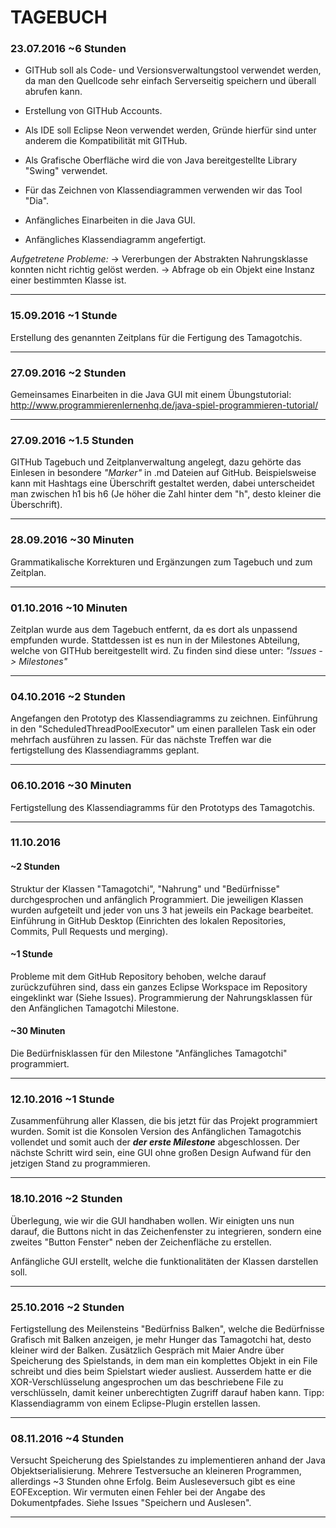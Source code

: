 # TAGEBUCH

### 23.07.2016  ~6 Stunden

- GITHub soll als Code- und Versionsverwaltungstool verwendet werden, da man den Quellcode sehr einfach Serverseitig speichern und überall abrufen kann. 

- Erstellung von GITHub Accounts.

- Als IDE soll Eclipse Neon verwendet werden, Gründe hierfür sind unter anderem die Kompatibilität mit GITHub.

- Als Grafische Oberfläche wird die von Java bereitgestellte Library "Swing" verwendet. 

- Für das Zeichnen von Klassendiagrammen verwenden wir das Tool "Dia".

- Anfängliches Einarbeiten in die Java GUI.

- Anfängliches Klassendiagramm angefertigt.

  
_Aufgetretene Probleme:_
-> Vererbungen der Abstrakten Nahrungsklasse konnten nicht richtig gelöst werden.
-> Abfrage ob ein Objekt eine Instanz einer bestimmten Klasse ist.

----------------

### 15.09.2016 ~1 Stunde

 Erstellung des genannten Zeitplans für die Fertigung des Tamagotchis.

----------------

### 27.09.2016 ~2 Stunden

Gemeinsames Einarbeiten in die Java GUI mit einem Übungstutorial: http://www.programmierenlernenhq.de/java-spiel-programmieren-tutorial/

---------------

### 27.09.2016 ~1.5 Stunden

GITHub Tagebuch und Zeitplanverwaltung angelegt, dazu gehörte das Einlesen in besondere _"Marker"_ in .md Dateien auf GitHub.
Beispielsweise kann mit Hashtags eine Überschrift gestaltet werden, dabei unterscheidet man zwischen h1 bis h6 (Je höher die Zahl hinter dem "h", desto kleiner die Überschrift).

-----------------

### 28.09.2016 ~30 Minuten

Grammatikalische Korrekturen und Ergänzungen zum Tagebuch und zum Zeitplan.

--------------------

### 01.10.2016 ~10 Minuten

Zeitplan wurde aus dem Tagebuch entfernt, da es dort als unpassend empfunden wurde. Stattdessen ist es nun in der Milestones Abteilung, welche von GITHub bereitgestellt wird. Zu finden sind diese unter: _"Issues -> Milestones"_

-----------------

### 04.10.2016 ~2 Stunden

Angefangen den Prototyp des Klassendiagramms zu zeichnen. Einführung in den "ScheduledThreadPoolExecutor" um einen parallelen Task ein oder mehrfach ausführen zu lassen. 
Für das nächste Treffen war die fertigstellung des Klassendiagramms geplant.

---------------

### 06.10.2016 ~30 Minuten 

Fertigstellung des Klassendiagramms für den Prototyps des Tamagotchis.

----------------

### 11.10.2016

#### ~2 Stunden
Struktur der Klassen "Tamagotchi", "Nahrung" und "Bedürfnisse" durchgesprochen und anfänglich Programmiert. Die jeweiligen Klassen wurden aufgeteilt und jeder von uns 3 hat jeweils ein Package bearbeitet. Einführung in GitHub Desktop (Einrichten des lokalen Repositories, Commits, Pull Requests und merging). 

#### ~1 Stunde
Probleme mit dem GitHub Repository behoben, welche darauf zurückzuführen sind, dass ein ganzes Eclipse Workspace im Repository eingeklinkt war (Siehe Issues).
Programmierung der Nahrungsklassen für den Anfänglichen Tamagotchi Milestone.

#### ~30 Minuten
Die Bedürfnisklassen für den Milestone "Anfängliches Tamagotchi" programmiert.

------------

### 12.10.2016 ~1 Stunde

Zusammenführung aller Klassen, die bis jetzt für das Projekt programmiert wurden. Somit ist die Konsolen Version des Anfänglichen Tamagotchis vollendet und somit auch der ***der erste Milestone*** abgeschlossen. Der nächste Schritt wird sein, eine GUI ohne großen Design Aufwand für den jetzigen Stand zu programmieren.

-------------

### 18.10.2016 ~2 Stunden

Überlegung, wie wir die GUI handhaben wollen. Wir einigten uns nun darauf, die Buttons nicht in das Zeichenfenster zu integrieren, sondern eine zweites "Button Fenster" neben der Zeichenfläche zu erstellen.

Anfängliche GUI erstellt, welche die funktionalitäten der Klassen darstellen soll.

---------------

### 25.10.2016 ~2 Stunden

Fertigstellung des Meilensteins "Bedürfniss Balken", welche die Bedürfnisse Grafisch mit Balken anzeigen, je mehr Hunger das Tamagotchi hat, desto kleiner wird der Balken.
Zusätzlich Gespräch mit Maier Andre über Speicherung des Spielstands, in dem man ein komplettes Objekt in ein File schreibt und dies beim Spielstart wieder ausliest. Ausserdem hatte er die XOR-Verschlüsselung angesprochen um das beschriebene File zu verschlüsseln, damit keiner unberechtigten Zugriff darauf haben kann. 
Tipp: Klassendiagramm von einem Eclipse-Plugin erstellen lassen.

-------------

### 08.11.2016 ~4 Stunden

Versucht Speicherung des Spielstandes zu implementieren anhand der Java Objektserialisierung. Mehrere Testversuche an kleineren Programmen, allerdings ~3 Stunden ohne Erfolg. Beim Ausleseversuch gibt es eine EOFException. Wir vermuten einen Fehler bei der Angabe des Dokumentpfades. Siehe Issues "Speichern und Auslesen".

----------
